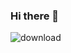 ### Hi there 👋

![download](https://user-images.githubusercontent.com/82522464/163467600-30b52a37-9b79-4756-a6c8-c23dce5df39a.svg)

